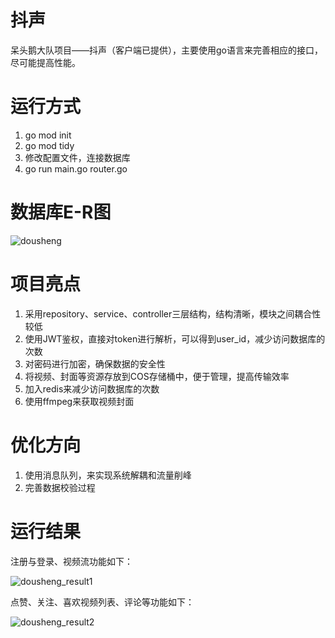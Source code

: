 # 抖声
呆头鹅大队项目——抖声（客户端已提供），主要使用go语言来完善相应的接口，尽可能提高性能。

# 运行方式
1. go mod init
2. go mod tidy
3. 修改配置文件，连接数据库
4. go run main.go router.go

# 数据库E-R图
![dousheng](https://wuhlan3-1307602190.cos.ap-guangzhou.myqcloud.com/img/dousheng.svg)

# 项目亮点
1. 采用repository、service、controller三层结构，结构清晰，模块之间耦合性较低
2. 使用JWT鉴权，直接对token进行解析，可以得到user_id，减少访问数据库的次数
3. 对密码进行加密，确保数据的安全性
4. 将视频、封面等资源存放到COS存储桶中，便于管理，提高传输效率
5. 加入redis来减少访问数据库的次数
6. 使用ffmpeg来获取视频封面

# 优化方向
1. 使用消息队列，来实现系统解耦和流量削峰
2. 完善数据校验过程

# 运行结果
注册与登录、视频流功能如下：

![dousheng_result1](https://wuhlan3-1307602190.cos.ap-guangzhou.myqcloud.com/img/dousheng1.png)

点赞、关注、喜欢视频列表、评论等功能如下：

![dousheng_result2](https://wuhlan3-1307602190.cos.ap-guangzhou.myqcloud.com/img/dousheng2.png)